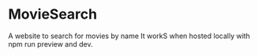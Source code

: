 # MovieSearch
A website to search for movies by name
It workS when hosted locally with npm run preview and dev.
